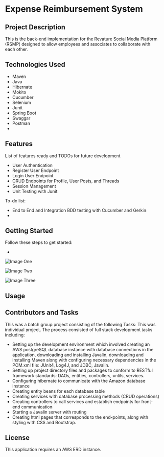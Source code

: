 # Expense Reimbursement System

## Project Description

This is the back-end implementation for the Revature Social Media Platform (RSMP) designed to allow employees and associates to collaborate with each other. 
 

## Technologies Used

* Maven 
* Java
* Hibernate
* Mokito
* Cucumber
* Selenium 
* Junit
* Spring Boot
* Swaggar
* Postman
* 

## Features

List of features ready and TODOs for future development
* User Authentication
* Register User Endpoint
* Login User Endpoint
* CRUD Endpoints for Profile, User Posts, and Threads
* Session Management
* Unit Testing with Junit

To-do list: 
*  End to End and Integration BDD testing with Cucumber and Gerkin
*  
## Getting Started

Follow these steps to get started: 

* 
![Image One]()
>
> 
> 
![Image Two]()
>
> 
>
![Image Three]()
>
>
>


## Usage



## Contributors and Tasks

This was a batch group project consisting of the following Tasks: 
This was individual project. The process consisted of full stack development tasks including: 
* Setting up the development environment which involved creating an AWS postgreSQL database instance with database connections in the application, downloading and installing Javalin, downloading and installing Maven along with configuring necessary dependencies in the POM.xml file: JUnit4, Log4J, and JDBC, Javalin. 
* Setting up project directory files and packages to conform to RESTful framework standards: DAOs, entities, controllers, untils, services. 
* Configuring hibernate to communicate with the Amazon database instance
* Creating entity beans for each database table
* Creating services with database processing methods (CRUD operations)
* Creating controllers to call services and establish endpoints for front-end communication
* Starting a Javalin server with routing
* Creating html pages that corresponds to the end-points, along with styling with CSS and Bootstrap. 

## License

This application requires an AWS ERD instance. 
